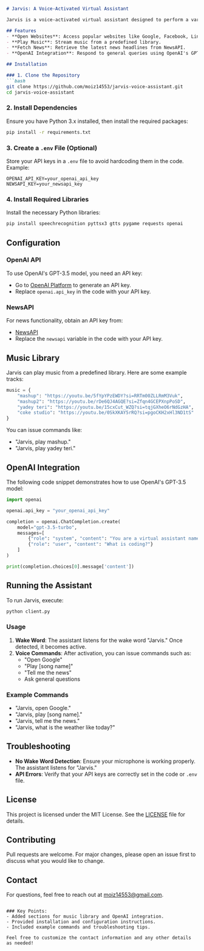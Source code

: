 

```markdown
# Jarvis: A Voice-Activated Virtual Assistant

Jarvis is a voice-activated virtual assistant designed to perform a variety of tasks including fetching news, opening websites, playing music, and interacting with OpenAI's GPT model. It utilizes speech recognition to process voice commands and provides responses via text-to-speech.

## Features
- **Open Websites**: Access popular websites like Google, Facebook, LinkedIn, and YouTube.
- **Play Music**: Stream music from a predefined library.
- **Fetch News**: Retrieve the latest news headlines from NewsAPI.
- **OpenAI Integration**: Respond to general queries using OpenAI's GPT-3.5 model.

## Installation

### 1. Clone the Repository
```bash
git clone https://github.com/moiz14553/jarvis-voice-assistant.git
cd jarvis-voice-assistant
```

### 2. Install Dependencies
Ensure you have Python 3.x installed, then install the required packages:
```bash
pip install -r requirements.txt
```

### 3. Create a `.env` File (Optional)
Store your API keys in a `.env` file to avoid hardcoding them in the code. Example:
```
OPENAI_API_KEY=your_openai_api_key
NEWSAPI_KEY=your_newsapi_key
```

### 4. Install Required Libraries
Install the necessary Python libraries:
```bash
pip install speechrecognition pyttsx3 gtts pygame requests openai
```

## Configuration

### OpenAI API
To use OpenAI's GPT-3.5 model, you need an API key:
- Go to [OpenAI Platform](https://platform.openai.com/account/api-keys) to generate an API key.
- Replace `openai.api_key` in the code with your API key.

### NewsAPI
For news functionality, obtain an API key from:
- [NewsAPI](https://newsapi.org/)
- Replace the `newsapi` variable in the code with your API key.

## Music Library

Jarvis can play music from a predefined library. Here are some example tracks:

```python
music = {
    "mashup": "https://youtu.be/5fYpYPzEWDY?si=RRTm00ZLLRmM3Vuk",
    "mashup2": "https://youtu.be/rDe6QJ4AGQE?si=Zfqn4GCEPXnpPoSD",
    "yadey teri": "https://youtu.be/15cxCut_WZQ?si=tqjGXheO6rNdGzHA",
    "coke studio": "https://youtu.be/0SkXKAY5rRQ?si=pgoCKH2xHl3ND1tS"
}
```

You can issue commands like:
- "Jarvis, play mashup."
- "Jarvis, play yadey teri."

## OpenAI Integration

The following code snippet demonstrates how to use OpenAI's GPT-3.5 model:

```python
import openai

openai.api_key = "your_openai_api_key"

completion = openai.ChatCompletion.create(
    model="gpt-3.5-turbo",
    messages=[
        {"role": "system", "content": "You are a virtual assistant named Jarvis skilled in general tasks like Alexa and Google Cloud."},
        {"role": "user", "content": "What is coding?"}
    ]
)

print(completion.choices[0].message['content'])
```

## Running the Assistant

To run Jarvis, execute:
```bash
python client.py
```

### Usage
1. **Wake Word**: The assistant listens for the wake word "Jarvis." Once detected, it becomes active.
2. **Voice Commands**: After activation, you can issue commands such as:
   - "Open Google"
   - "Play [song name]"
   - "Tell me the news"
   - Ask general questions

### Example Commands
- "Jarvis, open Google."
- "Jarvis, play [song name]."
- "Jarvis, tell me the news."
- "Jarvis, what is the weather like today?"

## Troubleshooting

- **No Wake Word Detection**: Ensure your microphone is working properly. The assistant listens for "Jarvis."
- **API Errors**: Verify that your API keys are correctly set in the code or `.env` file.

## License

This project is licensed under the MIT License. See the [LICENSE](LICENSE) file for details.

## Contributing

Pull requests are welcome. For major changes, please open an issue first to discuss what you would like to change.

## Contact

For questions, feel free to reach out at moiz14553@gmail.com.
```

### Key Points:
- Added sections for music library and OpenAI integration.
- Provided installation and configuration instructions.
- Included example commands and troubleshooting tips.

Feel free to customize the contact information and any other details as needed!
